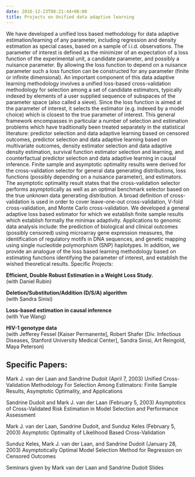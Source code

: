 ```yaml
---
date: 2016-12-23T08:21:44+08:00
title: Projects on Unified data adaptive learning
---
```

We have developed a unified loss based methodology for data adaptive estimation/learning of any parameter, including regression and density estimation as special cases, based on a sample of i.i.d. observations. The parameter of interest is defined as the minimizer of an expectation of a loss function of the experimental unit, a candidate parameter, and possibly a nuisance parameter. By allowing the loss function to depend on a nuisance parameter such a loss function can be constructed for any parameter (finite or infinite dimensional). An important component of this data adaptive learning methodology involves a unified loss-based cross-validation methodology for selection among a set of candidate estimators, typically indexed by elements of a user supplied sequence of subspaces of the parameter space (also called a sieve). Since the loss function is aimed at the parameter of interest, it selects the estimator (e.g. indexed by a model choice) which is closest to the true parameter of interest. This general framework encompasses in particular a number of selection and estimation problems which have traditionally been treated separately in the statistical literature: predictor selection and data adaptive learning based on censored outcomes, predictor selection and data adaptive learning based on multivariate outcomes, density estimator selection and data adaptive density estimation, survival function estimator selection and learning, and counterfactual predictor selection and data adaptive learning in causal inference. Finite sample and asymptotic optimality results were derived for the cross-validation selector for general data generating distributions, loss functions (possibly depending on a nuisance parameter), and estimators. The asymptotic optimality result states that the cross-validation selector performs asymptotically as well as an optimal benchmark selector based on the true unknown data generating distribution. A broad definition of cross-validation is used in order to cover leave-one-out cross-validation, V-fold cross-validation, and Monte Carlo cross-validation. We developed a general adaptive loss based estimator for which we establish finite sample results which establish formally the minimax adaptivity. Applications to genomic data analysis include: the prediction of biological and clinical outcomes (possibly censored) using microarray gene expression measures, the identification of regulatory motifs in DNA sequences, and genetic mapping using single nucleotide polymorphism (SNP) haplotypes. In addition, we provide an analogue of the loss based learning methodology based on estimating functions identifying the parameter of interest, and establish the wished theoretical results.
Specific Projects:

**Efficient, Double Robust Estimation in a Weight Loss Study.**<br>
(with Daniel Rubin)

**Deletion/Substitution/Addition (D/S/A) algorithm**<br>
(with Sandra Sinisi)

**Loss-based estimation in causal inference**<br>
(with Yue Wang)

**HIV-1 genotype data**<br>
(with Jefferey Fessel [Kaiser Permanente], Robert Shafer [Div. Infectious Diseases, Stanford University Medical Center], Sandra Sinisi, Art Reingold, Maya Peterson)

## Specific Papers:

Mark J. van der Laan and Sandrine Dudoit (April 7, 2003)  Unified Cross-Validation Methodology For Selection Among Estimators: Finite Sample Results, Asymptotic Optimality, and Applications

Sandrine Dudoit and Mark J. van der Laan (February 5, 2003) Asymptotics of Cross-Validated Risk Estimation in Model Selection and Performance Assessment

Mark J. van der Laan, Sandrine Dudoit, and Sunduz Keles (February 5, 2003) Asymptotic Optimality of Likelihood Based Cross-Validation

Sunduz Keles, Mark J. van der Laan, and Sandrine Dudoit (January 28, 2003) Asymptotically Optimal Model Selection Method for Regression on Censored Outcomes

Seminars given by Mark van der Laan and Sandrine Dudoit Slides